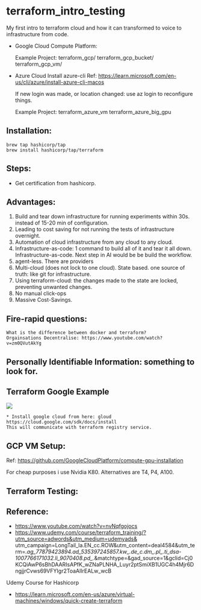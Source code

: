 # terraform_intro_testing
   My first intro to terraform cloud and how it can transformed to voice to infrastructure from code. 

   * Google Cloud Compute Platform:


      Example Project:
      terraform_gcp/
      terraform_gcp_bucket/
      terraform_gcp_vm/

   * Azure Cloud 
     Install azure-cli 
      Ref: https://learn.microsoft.com/en-us/cli/azure/install-azure-cli-macos

      If new login was made, or location changed: use az login to reconfigure things.

      Example Project:
      terraform_azure_vm
      terraform_azure_big_gpu      


## Installation:
    brew tap hashicorp/tap
    brew install hashicorp/tap/terraform

## Steps: 
   * Get certification from hashicorp.

## Advantages: 
   1. Build and tear down infrastructure for running experiments within 30s. instead of 15-20 min of configuration.
   2. Leading to cost saving for not running the tests of infrastructure overnight.
   3. Automation of cloud infrastructure from any cloud to any cloud.
   4. Infrastructure-as-code: 
   1 command to build all of it and tear it all down.
   Infrastructure-as-code. Next step in AI would be be build the workflow.
   5. agent-less. There are providers 
   6. Multi-cloud (does not lock to one cloud). State based.
      one source of truth: like git for infrastructure.
   7. Using terraform-cloud: the changes made to the state are locked, preventing unwanted changes.
   8. No manual click-ops
   9. Massive Cost-Savings.

## Fire-rapid questions:
    What is the difference between docker and terraform?
    Orgainsations Decentralise: https://www.youtube.com/watch?v=zm0QVutAkYg

## Personally Identifiable Information: something to look for.

## Terraform Google Example
![](terraform_google.png)

    * Install google cloud from here: gloud https://cloud.google.com/sdk/docs/install
    This will communicate with terraform registry service.

## GCP VM Setup: 
   Ref: https://github.com/GoogleCloudPlatform/compute-gpu-installation
   
   For cheap purposes i use Nvidia K80. Alternatives are T4, P4, A100. 
  
## Terraform Testing:


## Reference:
   * https://www.youtube.com/watch?v=nvNqfgojocs
   * https://www.udemy.com/course/terraform_training/?utm_source=adwords&utm_medium=udemyads&     utm_campaign=LongTail_la.EN_cc.ROW&utm_content=deal4584&utm_term=_._ag_77879423894_._ad_535397245857_._kw__._de_c_._dm__._pl__._ti_dsa-1007766171032_._li_9070408_._pd__._&matchtype=&gad_source=1&gclid=Cj0KCQiAwP6sBhDAARIsAPfK_wZNaPLNHA_Luyr2ptSmiXB1UGC4h4Mjr6DngjjrCvws69VFYIgr2ToaAlIrEALw_wcB
   
   
   Udemy Course for Hashicorp

   * https://learn.microsoft.com/en-us/azure/virtual-machines/windows/quick-create-terraform 